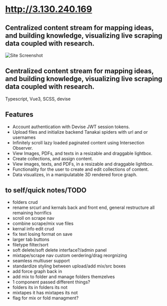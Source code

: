 # http://3.130.240.169

## Centralized content stream for mapping ideas, and building knowledge, visualizing live scraping data coupled with research.

![Site Screenshot](https://crystal-hair.nyc3.cdn.digitaloceanspaces.com/sitedemo.gif)

## Centralized content stream for mapping ideas, and building knowledge, visualizing live scraping data coupled with research.

Typescript, Vue3, SCSS, devise

## Features

- Account authentication with Devise JWT session tokens.
- Upload files and initialize backend Tanakai spiders with url and or usernames
- Infinitely scroll lazy loaded paginated content using Intersection Observer.
- View Images, PDFs, and texts in a resizable and draggable lightbox.
- Create collections, and assign content.
- View images, texts, and PDFs, in a resizable and draggable lightbox.
- Functionality for the user to create and edit collections of content.
- Data visualizes, in a manipulatable 3D rendered force graph.

## to self/quick notes/TODO

- folders crud
- rename srcurl and kernals back and front end, general restructure all remaining horrifics
- scroll on scrape nav
- combine scrape/mix vue files
- kernal info edit crud
- fix text losing format on save
- larger tab buttons
- filetype filter/sort
- soft delete/soft delete interface?/admin panel
- mixtape/scrape nav custom oerdering/drag reorgnizing
- seamless multiuser support
- standardize styling between upload/add mix/src boxes
- add force graph back in
- add mix to folder and manage folders themzelves
- 1 component passed different things?
- folders its in folders its not
- mixtapes it has mixtapes its not
- flag for mix or fold managment?
